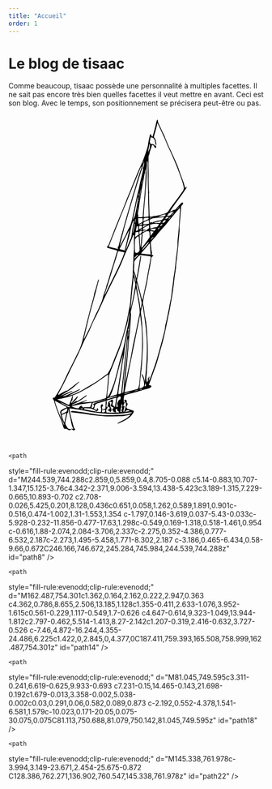 ```yaml
---
title: "Accueil"
order: 1
---
```

# Le blog de tisaac

Comme beaucoup, tisaac possède une personnalité à multiples facettes. 
Il ne sait pas encore très bien quelles facettes il veut mettre en avant.
Ceci est son blog. Avec le temps, son positionnement se précisera peut-être ou pas.

<svg
   version="1.1"
   id="Layer_1"
   x="0px"
   y="0px"
   width="612px"
   height="792px"
   viewBox="0 0 612 792"
   style="enable-background:new 0 0 612 792;"
   xml:space="preserve"
   id="voilier"
   pagecolor="#ffffff"
   bordercolor="#666666"
   borderopacity="1.0">
<g
   id="g254">
	<path
   style="fill:none;"
   d="M277.86,684.738c-0.368,0.174-0.735,0.348-1.104,0.521c-0.97-3.931,0.422-7.654,1.044-11.441   c0.053-0.328,0.569-0.711,0.946-0.834c3.153-1.024,6.298-2.088,9.495-2.959c6.669-1.817,13.391-3.438,20.047-5.3   c6.642-1.856,13.229-3.909,19.84-5.874c4.096-1.219,8.299-2.176,12.228-3.798c1.347-0.556,2.004-2.779,2.976-4.24   c-1.388-0.664-2.747-1.407-4.18-1.95c-0.56-0.213-1.29,0.023-2.356,0.076c0.333-1.092,0.52-1.817,0.773-2.519   c1.16-3.21,2.347-6.41,3.51-9.618c3.367-9.278,6.74-18.555,10.087-27.841c1.871-5.19,3.922-10.329,5.489-15.61   c2.329-7.845,4.222-15.817,6.445-23.694c2.414-8.551,5.238-16.992,7.44-25.595c2.486-9.72,4.569-19.546,6.66-29.36   c2.392-11.221,4.584-22.485,6.899-33.722c0.388-1.883,1.07-3.704,1.43-5.589c1.077-5.651,2.076-11.318,3.082-16.981   c1.479-8.338,3.053-16.661,4.374-25.022c1.31-8.288,2.395-16.61,3.501-24.928c0.572-4.306,0.932-8.64,1.473-12.95   c0.521-4.159,1.135-8.307,1.734-12.457c0.732-5.068,1.556-10.123,2.21-15.201c0.257-1.994,0.035-4.047,0.252-6.049   c0.588-5.439,1.313-10.864,1.943-16.299c0.523-4.51,0.984-9.026,1.478-13.54c0.564-5.165,1.208-10.322,1.681-15.496   c0.425-4.642,0.622-9.304,1.007-13.95c0.206-2.482,0.675-4.941,0.89-7.423c0.489-5.65,1.002-11.301,1.295-16.963   c0.203-3.925-0.167-7.885,0.116-11.801c0.539-7.42,1.449-14.811,2.045-22.227c0.587-7.317,0.891-14.656,1.526-21.968   c0.121-1.392,1.099-2.772,1.895-4.02c0.593-0.926,1.549-1.616,2.313-2.437c1.307-1.401,1.255-3.103-0.021-4.186   c-0.515-0.438-2.539,0.127-3.269,0.85c-3.225,3.193-6.115,6.726-9.349,9.91c-2.708,2.666-4.179,7.189-9.236,6.638   c-0.109-0.012-0.229,0.239-0.372,0.311c-2.561,1.271-5.125,2.533-7.689,3.796c-0.147-0.247-0.297-0.493-0.443-0.739   c0.993-1.624,1.9-3.308,2.994-4.861c4.436-6.295,8.915-12.56,13.405-18.815c4.477-6.236,9.007-12.435,13.474-18.677   c2.744-3.833,5.458-7.689,8.096-11.596c0.942-1.396,1.88-2.934,0.437-5.417c-0.818,1.412-1.472,2.539-2.369,4.084   c-1.555-5.573-2.593-10.138-4.112-14.536c-2.304-6.669-5.02-13.194-7.421-19.831c-2.296-6.344-4.146-12.862-6.677-19.107   c-3.317-8.187-7.101-16.185-10.702-24.256c-2.136-4.787-4.262-9.579-6.482-14.328c-1.036-2.216-2.443-4.262-3.405-6.506   c-3.203-7.469-6.298-14.986-9.391-22.502c-0.691-1.679-1.07-3.492-1.834-5.132c-1.397-3.002-3.039-5.889-4.462-8.879   c-3.3-6.932-6.607-13.863-9.733-20.875c-0.775-1.74-0.861-3.787-1.274-5.692c-0.183-0.839-0.393-1.674-0.589-2.511   c-0.293-0.036-0.585-0.072-0.878-0.108c-0.645,1.453-1.504,2.853-1.893,4.373c-0.932,3.644-1.532,7.372-2.464,11.015   c-1.886,7.376-3.869,14.729-5.897,22.068c-0.366,1.326-1.14,2.54-1.726,3.805c-0.852-1.303-1.709-2.603-2.548-3.915   c-0.088-0.137-0.022-0.367-0.104-0.511c-0.396-0.696-0.818-1.376-1.231-2.062c-0.605,0.639-1.538,1.184-1.757,1.935   c-0.658,2.263-1.031,4.607-1.53,6.917c-0.699,3.242-1.499,6.466-2.097,9.727c-0.869,4.733-1.09,9.649-2.491,14.209   c-2.871,9.35-5.992,18.657-9.654,27.722c-4.752,11.761-10.228,23.227-15.207,34.898c-3.571,8.37-6.842,16.868-10.245,25.31   c-2.522,6.258-5,12.535-7.573,18.772c-1.999,4.844-4.233,9.593-6.153,14.468c-3.528,8.961-6.788,18.028-10.374,26.966   c-3.32,8.279-6.998,16.414-10.375,24.671c-4.047,9.896-7.983,19.839-11.893,29.791c-3.397,8.647-6.617,17.366-10.077,25.988   c-1.112,2.773-1.849,5.802-4.66,7.707c-1.55,1.05-0.953,2.777,1.113,3.471c3.268,1.096,6.564,2.119,9.886,3.037   c2.862,0.792,5.797,1.324,8.662,2.106c1.543,0.421,3.01,1.129,4.452,1.685c-1.66,5.268-3.228,10.071-4.684,14.908   c-1.84,6.115-3.499,12.286-5.4,18.381c-2.139,6.857-4.557,13.628-6.68,20.491c-2.25,7.271-4.241,14.622-6.459,21.902   c-0.772,2.533-2.024,4.919-2.804,7.45c-0.732,2.376-0.963,4.906-1.707,7.278c-2.517,8.027-5.824,15.875-7.572,24.06   c-1.741,8.144-5.932,15.115-8.892,22.65c-2.261,5.76-5.641,11.067-8.237,16.709c-5.077,11.034-9.801,22.232-14.963,33.225   c-3.681,7.84-7.835,15.457-11.792,23.166c-0.222,0.433-0.572,0.8-1.117,1.545c-0.038-0.792-0.13-1.142-0.058-1.453   c1.921-8.167,3.844-16.334,5.803-24.493c0.693-2.884,1.535-5.731,2.214-8.618c1.656-7.05,3.103-14.153,4.917-21.162   c2.605-10.064,5.45-20.067,8.215-30.09c1.209-4.383,2.486-8.746,3.706-13.125c1.076-3.866,2.157-7.733,3.161-11.618   c1.618-6.263,3.167-12.542,4.761-18.811c1.158-4.56,2.341-9.114,3.512-13.671c0.885-3.09,1.707-6.201,2.667-9.269   c3.348-10.691,6.788-21.355,10.097-32.058c1.188-3.84,2.073-7.772,3.15-11.647c1.711-6.151,3.479-12.286,5.18-18.439   c0.13-0.474-0.091-1.046-0.148-1.572c-1.025,0.776-1.575,1.642-1.876,2.586c-1.196,3.75-2.349,7.513-3.456,11.291   c-2.761,9.416-5.47,18.848-8.233,28.263c-1.235,4.204-2.622,8.362-3.809,12.578c-1.565,5.561-3.029,11.15-4.439,16.751   c-0.102,0.41,0.586,1.018,0.907,1.533c-2.479,0.373-2.355,2.576-2.83,4.229c-1.696,5.896-3.192,11.85-4.913,17.738   c-1.018,3.484-2.5,6.838-3.431,10.342c-0.793,2.987-0.857,6.169-1.656,9.154c-3.197,11.942-6.717,23.8-9.81,35.769   c-3.923,15.183-7.551,30.441-11.3,45.668c-2.14,8.69-4.125,17.421-6.454,26.06c-1.434,5.315-3.119,10.598-5.178,15.698   c-2.127,5.266-4.798,10.316-7.312,15.421c-4.729,9.604-9.499,19.187-14.284,28.762c-3.167,6.337-6.486,12.599-9.565,18.977   c-4.102,8.495-7.821,17.181-12.109,25.578c-3.604,7.061-7.746,13.851-11.739,20.708c-1.398,2.404-3.389,4.512-4.484,7.027   c-0.696,1.601-1.251,2.152-2.935,2.123c-0.998-0.018-2.741,0.528-2.853,1.083c-0.204,1.01,0.421,2.285,0.955,3.319   c0.5,0.97,1.631,1.672,1.954,2.664c0.89,2.736,1.381,5.601,2.243,8.348c4.232,13.468,9.593,26.498,15.096,39.489   c2.402,5.672,3.741,11.787,5.795,17.619c0.351,0.995,1.963,2.315,2.846,2.213c2.912-0.337,5.442,0.187,7.633,2.038   c2.898,2.447,5.566,0.485,8.376-0.212c-0.9-0.68-1.881-1.368-2.797-1.289c-3.931,0.336-6.27-1.787-7.987-4.883   c-1.477-2.66-3.635-5.312-3.963-8.145c-0.388-3.348,0.779-6.901,1.43-10.337c0.685-3.616,1.735-7.17,2.284-10.802   c0.369-2.442,0.842-4.569,3.047-6.066c0.43-0.293,0.39-1.495,0.321-2.255c-0.104-1.158-0.426-2.295-0.654-3.441   c0.261-0.06,0.521-0.12,0.78-0.18c0.298,0.588,0.735,1.146,0.873,1.77c1.464,6.624,2.807,13.275,4.329,19.886   c1.829,7.944,2.374,16.251,6.998,23.956c-2.002-0.144-3.476-0.249-4.933-0.353c0,0.35-0.067,0.622,0.01,0.672   c1.855,1.205,3.609,2.761,5.648,3.403c0.914,0.288,2.407-1.257,3.636-1.971c-0.503-0.803-0.983-1.623-1.517-2.406   c-0.63-0.922-1.626-1.723-1.911-2.731c-2.402-8.505-4.778-17.02-6.95-25.585c-1.092-4.31-1.776-8.725-2.58-13.104   c-0.408-2.222-0.673-4.469-1.019-6.815c0.632-0.126,1.063-0.327,1.46-0.273c6.076,0.827,12.157,1.634,18.218,2.558   c3.95,0.603,7.871,1.4,11.809,2.083c0.932,0.16,1.896,0.141,2.825,0.316c6.802,1.281,13.569,2.791,20.406,3.841   c7.419,1.139,14.886,2.044,22.362,2.714c9.314,0.835,18.651,1.592,27.994,1.87c5.958,0.179,11.968-0.328,17.909-0.963   c8.246-0.879,16.444-2.195,24.674-3.233c0.908-0.114,1.89,0.364,2.837,0.569c-5.354,3.242-10.955,4.638-16.702,5.13   c-6.621,0.566-13.313,0.353-19.917,1.034c-8.403,0.866-16.789,0.851-25.192,0.523c-6.516-0.255-13.066-0.383-19.526-1.177   c-8.839-1.086-17.604-2.774-26.408-4.159c-7.437-1.169-14.876-2.321-22.328-3.386c-4.586-0.655-9.188-1.289-13.804-1.578   c-1.156-0.072-2.397,1.22-3.599,1.885c0.959,0.483,1.882,1.281,2.885,1.403c10.418,1.266,20.862,2.321,31.269,3.656   c4.649,0.596,9.201,1.973,13.854,2.503c11.115,1.267,22.256,2.335,33.403,3.292c4.784,0.41,9.611,0.521,14.414,0.455   c10.089-0.139,20.174-0.484,30.262-0.751c0.259-0.007,0.517-0.074,0.773-0.128c5.521-1.145,11.044-2.292,17.188-3.567   c-3.537,3.129-6.336,6.275-9.749,8.467c-5.138,3.3-10.71,5.92-16.086,8.85c-1.974,1.075-3.915,2.21-5.87,3.316   c0.14,0.299,0.281,0.598,0.421,0.897c0.708-0.155,1.438-0.243,2.119-0.475c8.853-2.993,16.896-7.527,24.446-12.97   c4.846-3.491,8.338-8.193,11.441-13.204c1.328-2.145,0.982-3.763-1.356-4.628c-3.963-1.468-8.031-2.676-12.108-3.801   c-3.298-0.91-4.705-4.641-2.613-7.4c2.814-3.715,2.624-5.449-1.014-8.322c1.495-1.972,1.357-3.802-0.608-5.463   C280.781,683.303,279.329,683.519,277.86,684.738z M351.011,731.968c0.007,0.083,0.014,0.165,0.021,0.247   c-13.362,1.052-26.726,2.103-39.922,3.141c1.025,1.072,5.075,2.061,8.058,1.762c6.52-0.651,13.038-1.904,19.551-1.87   c10.281,0.055,19.939-3.525,30.041-4.264c4.703-0.344,9.402-0.755,14.11-1.008c2-0.107,4.029,0.292,6.022,0.147   c5.635-0.408,11.27-0.895,16.884-1.534c1.95-0.222,3.84-0.981,5.756-1.495c-0.05-0.344-0.101-0.686-0.15-1.028   c-0.848-0.041-1.728-0.249-2.537-0.092c-1.626,0.317-3.199,1.15-4.816,1.214c-8.462,0.334-16.908,1.399-25.409,0.35   c-2.555-0.314-5.231-0.003-7.807,0.351c-1.527,0.209-2.932,1.351-4.456,1.538c-1.577,0.194-3.232-0.417-4.852-0.402   c-6.133,0.055-12.266,0.211-18.397,0.358c-0.682,0.018-1.358,0.223-2.038,0.341c-0.009,0.396-0.018,0.792-0.028,1.188   C344.364,731.263,347.688,731.615,351.011,731.968z M244.539,744.288c0.745,1.696,1.627,2.384,3.906,2.319   c3.226-0.092,6.474-0.207,9.66-0.672c2.844-0.415,6.028-0.691,8.302-2.187c2.146-1.409,4.257-1.835,6.532-2.187   c1.632-0.253,3.09-0.457,3.706-2.337c0.143-0.437,0.912-0.785,1.461-0.954c5.774-1.774,11.703-1.53,17.63-1.298   c1.811,0.07,3.632,0.18,5.43,0.033c0.551-0.045,1.038-0.881,1.553-1.354c-0.629-0.312-1.24-0.844-1.891-0.901   c-2.703-0.234-5.42-0.462-8.128-0.436c-3.664,0.037-7.704-0.613-10.893,0.702c-4.432,1.829-9.095,3.052-13.438,5.423   c-4.419,2.413-9.986,2.877-15.125,3.76C250.398,744.688,247.398,744.288,244.539,744.288z M162.487,754.301   c3.021,4.698,24.923,5.092,27.616,0.995c-1.533,0-2.956,0-4.377,0c8.242-1.869,17.025-1.353,24.486-6.225   c-1.311-0.105-2.52,0.207-3.727,0.526c-2.755,0.729-5.472,1.68-8.27,2.142c-4.622,0.763-9.297,1.197-13.944,1.812   c-0.583,0.077-1.14,0.397-1.7,0.626c-1.318,0.539-2.596,1.204-3.952,1.615c-4.53,1.378-8.822-0.342-13.185-1.128   C164.649,754.522,163.849,754.465,162.487,754.301z M341.66,749.186c0.145-0.248,0.29-0.495,0.434-0.743   c-0.684-0.26-1.384-0.774-2.05-0.734c-2.874,0.174-5.735,0.698-8.607,0.753c-11.491,0.221-22.984,0.312-34.476,0.464   c-0.603,0.008-1.204,0.147-1.806,0.226c0.767,0.848,1.546,1.39,2.36,1.45C312.275,751.698,326.995,751.279,341.66,749.186z    M81.045,749.595c0.034,0.547,0.068,1.093,0.102,1.64c10.025,0,20.052,0.096,30.075-0.075c2.203-0.038,4.388-1.027,6.581-1.579   c-0.029-0.291-0.059-0.582-0.089-0.873c-1.679,0-3.358-0.011-5.038,0.002c-7.233,0.05-14.467,0.042-21.698,0.192   C87.664,748.97,84.355,749.354,81.045,749.595z M321.468,755.288c-0.055,0.311-0.107,0.621-0.162,0.932   c1.818,0.327,3.626,0.853,5.458,0.952c11.332,0.611,22.558-0.68,33.764-2.128c0.923-0.119,1.728-1.142,2.587-1.744   c-0.161-0.21-0.322-0.421-0.483-0.631C349.086,756.118,335.24,755.176,321.468,755.288z M145.338,761.978   c-8.436-1.431-16.952,0.293-25.675-0.872C121.667,764.432,141.344,765.127,145.338,761.978z M172.025,764.895   c-2.421-2.491-5.099-0.911-7.565-0.864c-2.695,0.052-5.389,0.472-8.072,0.813c-2.423,0.309-4.832,0.729-7.528,1.145   C152.135,768.771,166.039,767.974,172.025,764.895z M172.286,760.921c3.359,4.196,7.52,2.586,11.22,2.471   c4.104-0.127,8.053-1.442,11.892-2.854c-0.051-0.249-0.101-0.5-0.153-0.75C187.68,760.162,180.118,760.534,172.286,760.921z    M380.749,754.32c-0.207,0.132-0.415,0.262-0.623,0.393c0.903,0.661,1.78,1.85,2.714,1.896c6.782,0.34,13.55-0.002,20.228-1.331   c0.556-0.11,0.974-0.914,1.456-1.396c-0.703-0.192-1.436-0.626-2.099-0.537c-2.671,0.361-5.311,1.198-7.979,1.275   C389.887,754.752,385.315,754.444,380.749,754.32z M291.908,752.158c-8.653,0-17.306,0-25.959,0   c0.713,0.911,1.64,1.694,2.671,1.873C274.214,755.002,290.471,754.119,291.908,752.158z M203.881,754.926   c5.855,3.534,10.385-0.188,15.925-1.154c-1.111-0.497-1.527-0.684-2.582-1.156c2.192-0.254,3.718-0.43,5.683-0.656   c-1.712-1.854-3.154-1.63-4.808-0.941c-2.083,0.868-4.212,1.666-6.386,2.258C209.294,753.933,206.805,754.323,203.881,754.926z    M349.809,769.228c-0.004-0.384-0.008-0.766-0.012-1.148c-7.705,0-15.411,0-23.116,0c-0.363,0.269-0.727,0.536-1.091,0.804   c0.754,0.212,1.494,0.537,2.261,0.618C335.205,770.286,342.525,770.146,349.809,769.228z M241.906,744.035   c-7.893,0.812-15.786,1.624-23.773,2.444C220.733,748.715,237.524,747.423,241.906,744.035z M243.085,761.063   c-7.527,0.312-14.304,0.591-21.083,0.871c0.011,0.242,0.021,0.484,0.03,0.726C226.67,764.347,239.954,763.685,243.085,761.063z    M278.203,761.721c0.015-0.353,0.031-0.706,0.046-1.059c-7.503-0.351-15.005-0.701-22.509-1.051c-0.019,0.41-0.035,0.82-0.054,1.23   C263.162,761.868,270.665,762.234,278.203,761.721z M284.066,761.957c-0.008,0.376-0.017,0.752-0.025,1.128   c6.999,0.458,13.965,0.417,20.812-1.592c-0.011-0.235-0.023-0.47-0.035-0.705C297.901,761.178,290.983,761.566,284.066,761.957z    M361.095,767.456c0.029,0.441,0.058,0.883,0.086,1.324c5.373-0.2,10.823,1.356,16.092-1.324   C371.88,767.456,366.487,767.456,361.095,767.456z M297.098,768.3c3.186,1.967,14.249,0.831,16.351-1.478   C307.712,767.341,302.404,767.82,297.098,768.3z M249.928,772.897c4.172,2.549,16.467,2.889,18.355,1.02   C262.159,773.577,256.043,773.236,249.928,772.897z M242.555,749.374c-5.845,0.441-11.69,0.883-17.719,1.338   C226.702,752.186,240.338,751.563,242.555,749.374z M98.416,759.209c3.072,2.592,12.311,3.243,14.505,1.211   C107.916,760.002,103.166,759.605,98.416,759.209z M326.382,778.829c-0.005,0.313-0.009,0.626-0.012,0.939   c5.683,0.271,11.372,0.047,17.062-0.168c0.002-0.257,0.004-0.515,0.005-0.771C337.752,778.829,332.066,778.829,326.382,778.829z    M250.02,758.283c-0.022-0.303-0.045-0.605-0.068-0.907c-3.678,0-7.355,0-11.034,0c0.003,0.302,0.004,0.604,0.006,0.907   C242.623,758.283,246.322,758.283,250.02,758.283z M275.246,772.946c-0.015,0.366-0.031,0.732-0.047,1.1   c3.846,1.327,7.754,1.405,11.737,0.006C283.039,773.683,279.143,773.314,275.246,772.946z M251.47,751.768   c0.022,0.294,0.044,0.588,0.067,0.882c4.152,0,8.303,0,12.456,0c-0.012-0.294-0.023-0.588-0.035-0.882   C259.796,751.768,255.633,751.768,251.47,751.768z M374.98,754.826c0.031-0.283,0.062-0.563,0.094-0.847   c-3.031-0.273-6.062-0.548-9.095-0.82C368.663,756.502,371.826,755.626,374.98,754.826z M396.324,765.668   c-3.231,0.341-6.463,0.682-9.693,1.021C388.364,768.512,394.553,767.694,396.324,765.668z M278.546,749.513   c-0.021-0.296-0.044-0.591-0.065-0.887c-4.179,0-8.357,0-12.536,0c0.001,0.242,0.002,0.485,0.003,0.729   C270.144,750.086,274.346,749.793,278.546,749.513z M117.943,752.032c2.615-0.185,5.23-0.369,7.846-0.554   C123.22,749.645,119.073,749.92,117.943,752.032z M358.515,767.93c-1.483-2.165-3.16-1.723-4.92-1.378   C354.477,768.572,354.604,768.611,358.515,767.93z"
   id="path2" />
	<path
   style="fill-rule:evenodd;clip-rule:evenodd;"
   d="M217.13,395.592c-1.172,4.556-2.354,9.111-3.513,13.67   c-1.594,6.269-3.143,12.548-4.761,18.811c-1.004,3.885-2.085,7.752-3.161,11.618c-1.22,4.379-2.497,8.742-3.706,13.125   c-2.765,10.022-5.609,20.025-8.215,30.09c-1.814,7.009-3.261,14.112-4.917,21.162c-0.679,2.887-1.521,5.734-2.214,8.618   c-1.958,8.159-3.882,16.326-5.803,24.493c-0.073,0.312,0.02,0.661,0.058,1.453c0.544-0.745,0.895-1.112,1.117-1.545   c3.957-7.709,8.111-15.326,11.792-23.166c5.162-10.992,9.886-22.19,14.963-33.225c2.596-5.642,5.976-10.949,8.237-16.709   c2.96-7.535,7.15-14.507,8.892-22.65c1.748-8.185,5.055-16.032,7.572-24.06c0.743-2.372,0.975-4.902,1.707-7.278   c0.779-2.531,2.031-4.917,2.804-7.45c2.218-7.28,4.21-14.631,6.459-21.902c2.124-6.862,4.542-13.633,6.68-20.491   c1.901-6.096,3.56-12.267,5.4-18.381c1.456-4.837,3.024-9.64,4.684-14.908c-1.442-0.556-2.909-1.264-4.452-1.685   c-2.865-0.783-5.799-1.315-8.662-2.106c-3.322-0.918-6.618-1.941-9.886-3.037c-2.066-0.693-2.663-2.421-1.113-3.471   c2.811-1.905,3.548-4.934,4.66-7.707c3.459-8.623,6.68-17.341,10.077-25.988c3.91-9.952,7.846-19.895,11.893-29.791   c3.378-8.257,7.056-16.392,10.375-24.671c3.585-8.938,6.845-18.005,10.374-26.966c1.92-4.875,4.154-9.624,6.153-14.468   c2.573-6.237,5.051-12.514,7.573-18.772c3.402-8.442,6.674-16.94,10.245-25.31c4.979-11.672,10.455-23.137,15.207-34.898   c3.662-9.064,6.783-18.372,9.654-27.722c1.401-4.56,1.622-9.476,2.491-14.209c0.598-3.261,1.397-6.484,2.097-9.727   c0.499-2.31,0.872-4.654,1.53-6.917c0.219-0.751,1.151-1.296,1.757-1.935c0.413,0.687,0.835,1.367,1.231,2.062   c0.082,0.144,0.017,0.374,0.104,0.511c0.839,1.312,1.696,2.612,2.548,3.915c0.586-1.265,1.359-2.479,1.726-3.805   c2.028-7.339,4.012-14.691,5.897-22.068c0.932-3.644,1.532-7.372,2.464-11.015c0.389-1.52,1.248-2.919,1.893-4.373   c0.293,0.036,0.585,0.072,0.878,0.108c0.196,0.836,0.406,1.671,0.589,2.511c0.413,1.905,0.499,3.952,1.274,5.692   c3.126,7.012,6.434,13.943,9.733,20.875c1.423,2.99,3.064,5.877,4.462,8.879c0.764,1.64,1.143,3.454,1.834,5.132   c3.093,7.517,6.188,15.033,9.391,22.502c0.962,2.244,2.369,4.29,3.405,6.506c2.221,4.749,4.347,9.541,6.482,14.328   c3.602,8.071,7.385,16.069,10.702,24.256c2.53,6.246,4.381,12.763,6.677,19.107c2.401,6.636,5.117,13.162,7.421,19.831   c1.52,4.398,2.558,8.962,4.112,14.536c0.897-1.546,1.551-2.672,2.369-4.084c1.443,2.483,0.506,4.021-0.437,5.417   c-2.638,3.907-5.352,7.762-8.096,11.596c-4.467,6.242-8.997,12.441-13.474,18.677c-4.49,6.255-8.97,12.521-13.405,18.815   c-1.094,1.553-2.001,3.237-2.994,4.861c0.146,0.247,0.296,0.493,0.443,0.739c2.564-1.263,5.129-2.525,7.689-3.796   c0.144-0.071,0.263-0.323,0.372-0.311c5.058,0.551,6.528-3.973,9.236-6.638c3.233-3.184,6.124-6.716,9.349-9.91   c0.729-0.723,2.754-1.288,3.269-0.85c1.275,1.083,1.327,2.784,0.021,4.186c-0.765,0.821-1.721,1.511-2.313,2.437   c-0.796,1.248-1.773,2.628-1.895,4.02c-0.636,7.312-0.939,14.651-1.526,21.968c-0.596,7.416-1.506,14.807-2.045,22.227   c-0.283,3.916,0.087,7.876-0.116,11.801c-0.293,5.662-0.806,11.313-1.295,16.963c-0.215,2.481-0.684,4.941-0.89,7.423   c-0.385,4.646-0.582,9.309-1.007,13.95c-0.473,5.173-1.116,10.331-1.681,15.496c-0.493,4.513-0.954,9.03-1.478,13.54   c-0.63,5.435-1.355,10.859-1.943,16.299c-0.217,2.002,0.005,4.055-0.252,6.049c-0.654,5.078-1.478,10.133-2.21,15.201   c-0.6,4.149-1.214,8.297-1.734,12.457c-0.541,4.31-0.9,8.644-1.473,12.95c-1.106,8.317-2.191,16.64-3.501,24.928   c-1.321,8.361-2.895,16.685-4.374,25.022c-1.006,5.663-2.005,11.33-3.082,16.981c-0.359,1.885-1.042,3.706-1.43,5.589   c-2.315,11.236-4.508,22.501-6.899,33.722c-2.091,9.814-4.174,19.641-6.66,29.36c-2.202,8.603-5.026,17.044-7.44,25.595   c-2.224,7.877-4.116,15.85-6.445,23.694c-1.567,5.281-3.618,10.42-5.489,15.61c-3.347,9.286-6.72,18.562-10.087,27.841   c-1.163,3.208-2.35,6.408-3.51,9.618c-0.254,0.701-0.44,1.427-0.773,2.519c1.066-0.053,1.797-0.289,2.356-0.076   c1.433,0.543,2.792,1.286,4.18,1.95c-0.972,1.461-1.629,3.685-2.976,4.24c-3.929,1.622-8.132,2.579-12.228,3.798   c-6.61,1.965-13.198,4.018-19.84,5.874c-6.656,1.862-13.378,3.482-20.047,5.3c-3.197,0.871-6.341,1.935-9.495,2.959   c-0.377,0.123-0.893,0.506-0.946,0.834c-0.622,3.787-2.014,7.511-1.044,11.441c0.176,1.709-1.817,4.104,2.165,4.751   c-1.06,2.457-2.032,4.628-2.926,6.832c-0.238,0.591-0.31,1.284-0.285,1.924c0.006,0.152,0.706,0.358,1.098,0.395   c0.724,0.065,1.458,0.022,2.187,0.025c-0.31,0.853-0.668,1.689-0.918,2.56c-0.814,2.841-1.685,5.673-2.309,8.557   c-0.155,0.716,0.54,1.615,0.845,2.431c0.287,0.001,0.576,0.001,0.863,0.003c1.203-3.848,2.674-7.637,3.537-11.561   c0.995-4.522,2.013-9.203-2.195-13.033c-0.74-0.673-0.66-2.246-0.958-3.403c1.469-1.22,2.921-1.436,4.492-0.106   c1.965,1.661,2.103,3.491,0.608,5.463c3.638,2.873,3.828,4.607,1.014,8.322c-2.091,2.76-0.685,6.49,2.613,7.4   c4.077,1.125,8.145,2.333,12.108,3.801c2.338,0.865,2.684,2.483,1.356,4.628c-3.104,5.011-6.596,9.713-11.441,13.204   c-7.55,5.442-15.594,9.977-24.446,12.97c-0.681,0.231-1.411,0.319-2.119,0.475c-0.14-0.3-0.281-0.599-0.421-0.897   c1.955-1.106,3.896-2.241,5.87-3.316c5.376-2.93,10.949-5.55,16.086-8.85c3.413-2.191,6.212-5.338,9.749-8.467   c-6.144,1.275-11.666,2.423-17.188,3.567c-0.256,0.054-0.515,0.121-0.773,0.128c-10.087,0.267-20.173,0.612-30.262,0.751   c-4.803,0.066-9.63-0.045-14.414-0.455c-11.147-0.957-22.288-2.025-33.403-3.292c-4.652-0.53-9.205-1.907-13.854-2.503   c-10.407-1.335-20.851-2.391-31.269-3.656c-1.003-0.122-1.926-0.92-2.885-1.403c1.202-0.665,2.443-1.957,3.599-1.885   c4.616,0.289,9.218,0.923,13.804,1.578c7.452,1.064,14.891,2.217,22.328,3.386c8.804,1.385,17.568,3.073,26.408,4.159   c6.46,0.794,13.01,0.922,19.526,1.177c8.403,0.327,16.789,0.343,25.192-0.523c6.603-0.682,13.295-0.468,19.917-1.034   c5.748-0.492,11.348-1.888,16.702-5.13c-0.947-0.205-1.93-0.684-2.837-0.569c-8.23,1.038-16.428,2.354-24.674,3.233   c-5.941,0.635-11.951,1.142-17.909,0.963c-9.343-0.278-18.68-1.035-27.994-1.87c-7.476-0.67-14.943-1.575-22.362-2.714   c-6.837-1.05-13.604-2.56-20.406-3.841c-0.929-0.176-1.893-0.156-2.825-0.316c-3.938-0.683-7.859-1.48-11.809-2.083   c-6.062-0.924-12.142-1.73-18.218-2.558c-0.396-0.054-0.828,0.147-1.46,0.273c0.346,2.347,0.611,4.594,1.019,6.815   c0.804,4.38,1.488,8.795,2.58,13.104c2.171,8.565,4.548,17.08,6.95,25.585c0.285,1.009,1.281,1.81,1.911,2.731   c0.533,0.783,1.013,1.604,1.517,2.406c-1.229,0.714-2.722,2.259-3.636,1.971c-2.039-0.643-3.793-2.198-5.648-3.403   c-0.077-0.05-0.01-0.322-0.01-0.672c1.457,0.104,2.931,0.209,4.933,0.353c-4.624-7.705-5.168-16.012-6.998-23.956   c-1.521-6.61-2.864-13.262-4.329-19.886c-0.138-0.623-0.575-1.182-0.873-1.77c-0.26,0.06-0.52,0.12-0.78,0.18   c0.229,1.146,0.55,2.283,0.654,3.441c0.069,0.76,0.109,1.962-0.321,2.255c-2.205,1.497-2.678,3.624-3.047,6.066   c-0.549,3.632-1.6,7.186-2.284,10.802c-0.65,3.436-1.817,6.989-1.43,10.337c0.328,2.833,2.486,5.484,3.963,8.145   c1.717,3.096,4.056,5.219,7.987,4.883c0.916-0.079,1.896,0.609,2.797,1.289c-2.81,0.697-5.479,2.659-8.376,0.212   c-2.191-1.852-4.721-2.375-7.633-2.038c-0.883,0.103-2.495-1.218-2.846-2.213c-2.054-5.832-3.393-11.947-5.795-17.619   c-5.503-12.991-10.864-26.021-15.096-39.489c-0.862-2.747-1.354-5.611-2.243-8.348c-0.323-0.992-1.454-1.694-1.954-2.664   c-0.533-1.034-1.159-2.31-0.955-3.319c0.112-0.555,1.855-1.101,2.853-1.083c1.684,0.029,2.239-0.522,2.935-2.123   c1.095-2.516,3.086-4.623,4.484-7.027c3.993-6.857,8.134-13.647,11.739-20.708c4.288-8.397,8.007-17.083,12.109-25.578   c3.079-6.378,6.398-12.64,9.565-18.977c4.785-9.575,9.556-19.158,14.284-28.762c2.515-5.104,5.186-10.155,7.312-15.421   c2.059-5.101,3.744-10.383,5.178-15.698c2.329-8.639,4.314-17.369,6.454-26.06c3.749-15.227,7.376-30.485,11.3-45.668   c3.093-11.969,6.613-23.826,9.81-35.769c0.799-2.985,0.863-6.167,1.656-9.154c0.93-3.504,2.413-6.857,3.431-10.342   c1.72-5.889,3.216-11.842,4.913-17.738c0.475-1.653,0.35-3.856,2.83-4.229L217.13,395.592z M389.619,246.258   c2.359-3.049,4.719-6.1,7.079-9.149c-0.325-0.22-0.649-0.439-0.974-0.659c-2.047,3.253-4.094,6.506-6.141,9.76   c-2.666,0.812-4.406,2.544-5.357,5.061c0.178,0.167,0.355,0.334,0.533,0.501C386.379,249.934,387.999,248.096,389.619,246.258z    M313.688,201.955c0.217-0.476,0.546-0.931,0.637-1.429c0.999-5.502,2.002-11.004,2.909-16.521c0.32-1.946,0.384-3.933,0.563-5.902   c-1.214,4.585-2.048,9.181-2.771,13.796c-0.522,3.341-0.896,6.705-1.336,10.059c-0.54,1.934-1.079,3.868-1.619,5.802   c0.347,0.067,0.694,0.133,1.041,0.201C313.305,205.958,313.497,203.957,313.688,201.955z M271.875,701.419   c2.002-1.562,2.078-5.418,0.215-7.471c-0.472,1.384-1.102,2.781-1.394,4.246c-0.182,0.911,0.146,1.925,0.246,2.893   c-0.521,1.674-1.207,3.317-1.524,5.028c-0.442,2.395-0.609,4.84-0.938,7.637c1.54-0.354,2.526-0.583,3.97-0.916   c-0.685-1.693-1.271-3.146-1.66-4.104c0.707-1.241,1.674-2.243,1.799-3.34C272.735,704.111,272.145,702.747,271.875,701.419z    M226.094,685.751c2.151-0.652,4.302-1.304,6.453-1.956c-0.12-0.372-0.238-0.743-0.357-1.116c-2.03,0.851-4.061,1.701-6.092,2.552   c-1.194,0.184-2.397,0.317-3.58,0.559c-6.456,1.32-12.22,5.343-19.147,4.917c-0.438-0.027-1.203,0.735-1.353,1.263   c-0.836,2.935-1.483,5.923-2.293,8.866c-0.386,1.402-0.258,2.68,1.273,2.847c0.83,0.092,2.145-0.642,2.602-1.392   c2.31-3.789,2.144-4.934-0.742-8.131c1.765-0.918,3.414-2.057,5.239-2.673C214.06,689.472,220.089,687.648,226.094,685.751z    M311.09,196.66c2.056-2.843,1.593-6.091,1.71-9.242c-0.568,1.729-1.056,3.464-1.378,5.23c-0.241,1.328-0.269,2.695-0.392,4.045   c-1.146,4.107-2.495,8.17-3.393,12.331c-1.932,8.962-3.563,17.987-5.449,26.958c-1.182,5.617-2.601,11.185-3.914,16.773   c1.922-3.126,4.132-6.246,5.026-9.706c1.856-7.179,3.075-14.526,4.44-21.826c1.222-6.533,2.347-13.086,3.385-19.652   C311.378,199.976,311.117,198.3,311.09,196.66z M281.503,324.89c-1.6,0.851-2.446,0.434-2.03-1.414   c1.263-5.611,2.654-11.193,3.929-16.802c2.149-9.454,4.241-18.92,6.383-28.376c0.151-0.67,0.576-1.276,0.761-1.942   c0.161-0.576,0.161-1.197,0.156-1.152c-7.88,15.394-15.978,31.21-24.094,47.065c0.557,0.406,0.871,0.796,1.26,0.895   c4.209,1.066,8.425,2.109,12.663,3.052c0.216,0.048,0.646-0.86,0.978-1.322c0.339-0.501,0.776-0.961,1.005-1.509   c2.805-6.708,5.575-13.432,8.363-20.148c1.308-3.149,3.118-6.183,3.835-9.459c1.128-5.15,1.405-10.48,2.262-15.699   c1.161-7.073,2.543-14.11,3.782-21.171c0.098-0.554-0.191-1.175-0.42-2.415c-0.537,0.8-0.697,1.001-0.818,1.224   c-3.787,6.945-5.002,14.679-6.771,22.235c-1.274,5.442-2.286,10.947-3.597,16.379c-0.697,2.887-1.964,5.638-2.657,8.525   C284.733,310.179,283.154,317.543,281.503,324.89z M329.032,139.629c0.262-2.972,0.522-5.944,0.783-8.916   c-1.191,2.231-1.859,4.469-2.252,6.754c-0.176,1.03,0.196,2.155,0.319,3.237c-0.505,0.88-1.279,1.707-1.469,2.65   c-0.727,3.64-1.209,7.328-1.889,10.978c-1.422,7.649-3.018,15.268-4.346,22.933c-1.506,8.701-2.794,17.438-4.184,26.159   c-1.236,7.765-2.768,15.499-3.621,23.306c-0.562,5.129-3.369,10.204-0.868,15.543c0.212,0.452-0.024,1.24-0.279,1.761   c-0.97,1.989,0.003,2.628,1.782,2.576c2.361-0.07,4.716-0.349,7.078-0.408c1.816-0.045,2.455-0.87,2.409-2.632   c-0.056-2.192-0.033-4.399,0.16-6.582c1.346-15.136,2.884-30.255,4.081-45.402c0.911-11.532,1.498-23.092,2.058-34.648   C329.073,151.179,328.966,145.4,329.032,139.629z M153.793,673.646c0.349,0.775,1.04,1.58,0.974,2.318   c-0.122,1.368-0.828,2.679-1.021,4.05c-0.189,1.34-0.041,2.728-0.041,4.276c-1.576,0.633-2.934,3.419-3.427,8.086   c5.219-5.835,10.156-11.355,15.093-16.876c0.323,0.288,0.646,0.576,0.97,0.863c-2.743,7.061-8.954,11.359-14.052,16.559   c3.1-1.746,6.04-3.642,9.001-5.504c1.24-0.779,2.556-1.646,3.193,0.547c2.083-1.299,4.208-2.516,6.22-3.9   c4.842-3.332,9.617-6.765,14.458-10.099c0.688-0.475,1.595-0.633,2.4-0.937c0.103,0.279,0.206,0.559,0.309,0.838   c-10.786,8.641-21.906,16.754-35.343,21.223c0.214,0.443,0.428,0.889,0.643,1.333c11.533-3.96,23.066-7.92,34.599-11.879   c0.123,0.274,0.246,0.55,0.369,0.825c-4.013,1.836-8.026,3.671-11.713,5.356c6.536-0.477,13.402-0.965,20.265-1.487   c2.604-0.197,5.304-0.106,7.785-0.784c9.433-2.575,18.808-5.369,28.161-8.225c0.79-0.241,1.682-1.48,1.806-2.358   c0.976-6.916,1.955-13.839,2.588-20.792c0.998-10.952,1.726-21.929,2.619-33.545c-1.323,0.584-2.44,0.88-3.332,1.502   c-8.679,6.052-17.229,12.291-26.003,18.199c-6.029,4.06-12.344,7.694-18.549,11.49c-1.791,1.096-3.622,2.131-5.471,3.125   c-6.005,3.227-11.95,6.583-18.07,9.579c-4.702,2.302-9.633,4.136-14.461,6.179c-11.879,4.369-24.133,7.222-36.816,9.11   c8.782,4.73,17.62,9.023,26.532,13.153c0.602,0.278,2.335-0.457,2.597-1.104c1.834-4.522,3.423-9.145,5.082-13.738   C152.043,678.572,152.914,676.107,153.793,673.646z M126.549,668.21c3.816-1.916,7.603-3.894,11.465-5.713   c1.185-0.558,2.854-0.313,3.829-1.056c8.689-6.614,17.269-13.375,25.898-20.066c0.462-0.357,1.097-0.492,1.651-0.729   c0.133,0.214,0.266,0.429,0.399,0.644c-6.908,6.401-13.561,13.111-21.521,18.291c-7.996,5.204-16.078,10.273-24.122,15.402   c9.567-4.093,18.606-9.495,28.664-12.437c0.17,0.356,0.342,0.713,0.512,1.069c-7.992,3.965-15.984,7.929-23.976,11.894   c3.281-0.468,6.671-0.98,9.69-2.326c9.963-4.441,19.79-9.188,29.674-13.804c0.858-0.401,1.763-0.699,2.646-1.045   c0.144,0.313,0.288,0.626,0.43,0.939c-9.02,5.228-18.062,10.412-27.659,14.71c4.615-1.048,9.167-2.249,13.46-4.065   c8.153-3.449,16.18-7.148,23.752-11.854c9.741-6.053,19.954-11.354,29.63-17.502c7.437-4.725,14.37-10.242,21.503-15.439   c2.103-1.532,4.74-2.779,6.061-4.842c3.032-4.735,5.7-9.763,7.969-14.912c2.748-6.236,4.853-12.754,7.378-19.092   c4.274-10.729,8.878-21.333,12.929-32.145c3.065-8.183,5.561-16.582,8.16-24.932c1.43-4.597,2.589-9.279,3.8-13.941   c1.758-6.771,3.608-13.523,5.127-20.349c1.446-6.496,2.513-13.075,3.75-19.617c1.457-7.701,3.258-15.358,4.281-23.117   c1.031-7.824,1.188-15.761,1.914-23.63c0.899-9.759,1.992-19.499,2.994-29.25c0.465-4.53,1.025-9.057,1.331-13.599   c0.228-3.392,0.109-6.807,0.165-10.211c0.018-1.052,0.104-2.102,0.157-3.153c0.385-7.586,0.784-15.171,1.148-22.757   c0.298-6.167-0.017-12.431,0.974-18.481c1.2-7.326,0.695-14.559,0.553-21.848c-0.071-3.635,0.062-7.274,0.106-10.912   c0.032-2.635,0.133-5.272,0.062-7.904c-0.016-0.6-0.611-1.185-1.158-2.17c-0.56,1.074-0.875,1.584-1.103,2.13   c-3.428,8.221-6.742,16.491-10.294,24.659c-3.491,8.027-7.357,15.892-10.804,23.937c-2.888,6.74-5.207,13.725-8.148,20.439   c-3.087,7.046-6.553,13.928-9.961,20.829c-5.118,10.361-10.365,20.658-15.486,31.016c-4.804,9.718-9.559,19.459-14.247,29.231   c-2.306,4.806-4.412,9.707-6.613,14.563c-2.06,4.541-4.05,9.115-6.206,13.61c-2.986,6.229-6.083,12.402-9.16,18.586   c-2.143,4.306-4.505,8.511-6.462,12.898c-2.853,6.391-5.191,13.019-8.185,19.339c-4.012,8.468-8.628,16.65-12.641,25.117   c-4.721,9.96-8.892,20.182-13.639,30.127c-4.938,10.346-10.366,20.457-15.424,30.747c-6.219,12.649-12.211,25.412-18.435,38.059   c-2.926,5.947-6.156,11.744-9.268,17.601c-1.561,2.937-3.218,5.824-4.695,8.802c-0.241,0.487,0.051,1.478,0.443,1.947   c0.225,0.27,1.209,0.101,1.733-0.136c0.424-0.191,0.67-0.778,0.995-1.189C123.9,669.786,125.225,668.999,126.549,668.21z    M411.354,225.183c-0.238-0.104-0.478-0.208-0.717-0.312c-2.222,2.5-4.5,4.955-6.655,7.512c-4.061,4.819-8.052,9.697-12.07,14.55   c-2.727,3.292-5.463,6.576-8.173,9.88c-3.089,3.766-6.056,7.637-9.258,11.304c-3.792,4.343-7.862,8.442-11.655,12.784   c-2.979,3.409-5.641,7.095-8.587,10.534c-3.634,4.243-7.538,8.261-11.062,12.589c-1.073,1.316-1.806,3.352-1.77,5.038   c0.083,3.826,0.734,7.641,1.167,11.459c0.234,2.078,0.224,4.232,0.807,6.209c0.983,3.326,1.314,6.556,0.066,9.978   c0.549,0.04,1.133-0.068,1.558,0.143c1.063,0.529,2.057,1.204,3.077,1.82c-0.881,0.697-1.758,1.401-2.647,2.087   c-0.633,0.489-1.605,0.821-1.865,1.455c-0.589,1.436-0.949,2.997-1.195,4.539c-0.892,5.616-1.57,11.271-2.577,16.866   c-0.9,5-2.277,9.914-3.177,14.913c-1.674,9.299-3.022,18.658-4.763,27.944c-1,5.335-2.593,10.555-3.754,15.862   c-1.621,7.407-3.232,14.822-4.564,22.285c-0.772,4.321-1.762,8.541,0.019,13.156c1.573,4.08,1.714,8.732,2.344,13.153   c0.433,3.026,0.423,6.121,0.954,9.124c1.001,5.667,2.539,11.25,3.322,16.94c0.991,7.186,1.611,14.435,2.101,21.676   c0.692,10.226,1.162,20.468,1.642,30.707c0.217,4.613,0.317,9.236,0.31,13.855c-0.012,8.427,0.048,16.861-0.291,25.278   c-0.257,6.381-1.164,12.733-1.63,19.111c-0.268,3.672-0.282,7.366-0.321,11.052c-0.076,7.072-2.914,14.12-0.147,21.233   c0.387,0.992,0.265,2.181,0.377,3.277c0.796-3.046,3.851-5.59,1.991-9.256c-0.202-0.396,0.545-1.752,0.614-1.734   c1.462,0.375,1.06-0.851,1.334-1.468c0.36-0.806,0.723-1.611,1.084-2.417c0.34,0.094,0.68,0.187,1.02,0.279   c-0.572,3.158-1.146,6.317-1.719,9.476c0.215,0.064,0.431,0.13,0.646,0.193c0.878-1.823,1.896-3.594,2.606-5.479   c2.499-6.619,4.974-13.25,7.307-19.929c3.106-8.892,6.301-17.762,9.041-26.768c3.441-11.308,6.548-22.72,9.638-34.13   c3.12-11.525,6.201-23.066,8.974-34.678c1.083-4.537,0.818-9.307,2.118-13.911c1.78-6.312,2.964-12.792,4.33-19.216   c1.472-6.914,2.896-13.839,4.265-20.774c0.659-3.344,1.072-6.735,1.73-10.08c0.858-4.364,2.033-8.673,2.735-13.06   c0.859-5.348,1.337-10.755,2.038-16.129c0.949-7.295,1.988-14.579,2.923-21.877c0.507-3.968,0.761-7.97,1.337-11.926   c0.805-5.525,1.959-11.001,2.684-16.536c0.909-6.945,1.525-13.928,2.287-20.892c0.6-5.484,1.106-10.982,1.868-16.444   c1.381-9.901,2.949-19.77,2.753-29.822c-0.062-3.132,0.156-6.283,0.447-9.406c0.677-7.234,1.566-14.449,2.197-21.686   c0.622-7.141,1.056-14.298,1.527-21.451c0.572-8.721,1.11-17.445,1.623-26.17C411.668,227,411.447,226.088,411.354,225.183z    M357.978,21.915c-0.327,0.061-0.653,0.123-0.979,0.185c-0.539,2.631-0.957,5.295-1.644,7.888   c-1.881,7.103-3.809,14.195-5.865,21.249c-0.58,1.99-0.811,3.539,0.796,5.27c2.075,2.236,2.97,5.065,3.129,8.191   c0.087,1.681,0.776,3.341,1.27,4.988c0.43,1.44,0.864,2.818-1.429,3.862c-0.78-3.89-1.3-7.583-2.318-11.133   c-0.568-1.982-1.557-4.265-3.097-5.436c-1.752-1.329-4.332-1.568-6.75-2.346c-0.151,1.008-0.323,2.367-0.564,3.713   c-0.431,2.398-1.055,4.773-1.317,7.188c-0.325,2.969,2.145,5.988,5.02,5.873c3.357-0.134,5.898,0.621,6.901,4.357   c0.767-0.677,1.303-1.149,1.853-1.633c2.325,3.232,1.988,5.504-1.026,6.781c-1.316-2.152-2.606-4.351-3.989-6.489   c-1.045-1.618-3.166-1.473-3.897,0.481c-1.605,4.295-2.765,8.759-4.385,13.048c-1.405,3.721-0.695,8.034-3.317,11.396   c-0.28,0.358-0.25,1.008-0.254,1.523c-0.038,4.002-0.016,8.004-0.079,12.005c-0.04,2.444-0.335,4.889-0.281,7.328   c0.162,7.274,0.525,14.545,0.646,21.819c0.085,5.142-0.223,10.29-0.128,15.432c0.164,8.842,0.487,17.682,0.795,26.521   c0.037,1.027,0.404,2.043,0.63,3.129c-0.177,0.863-0.582,1.895-0.569,2.921c0.073,5.873,0.233,11.746,0.383,17.617   c0.192,7.447,0.405,14.895,0.603,22.342c0.106,4.005,0.143,8.014,0.337,12.014c0.055,1.127,0.361,3.063,0.896,3.191   c1.54,0.367,3.287,0.173,4.892-0.126c1.535-0.287,2.958-1.183,4.493-1.446c1.89-0.325,3.912,0.006,5.761-0.434   c6.47-1.54,12.926-3.162,19.314-5.004c4.09-1.18,7.824-2.77,10.311-6.882c3.426-5.664,7.529-10.925,11.432-16.294   c2.673-3.677,5.506-7.237,8.247-10.864c1.529-2.023,3.047-4.056,4.518-6.122c2.729-3.835,5.339-7.758,8.15-11.532   c2.789-3.743,5.225-7.566,4.031-12.509c-1.205-5-2.271-10.065-3.951-14.911c-3.76-10.841-7.631-21.655-11.886-32.309   c-4.771-11.939-9.939-23.721-15.087-35.505c-2.17-4.965-4.902-9.686-7.068-14.653c-3.077-7.055-5.702-14.308-8.821-21.342   c-4.218-9.515-8.712-18.907-13.115-28.339C359.769,25.218,358.842,23.58,357.978,21.915z M315.936,480.638   c-12.582,62.088-25.029,123.514-37.589,185.498c2.424-0.647,4.244-1.148,6.071-1.619c8.301-2.136,16.614-4.224,24.889-6.456   c0.85-0.229,1.879-1.178,2.128-2.003c1.001-3.324,2.066-6.689,2.483-10.116c0.77-6.327,1.09-12.709,1.616-19.067   c0.37-4.447,0.745-8.896,1.166-13.338c0.605-6.361,1.386-12.709,1.854-19.081c0.611-8.339,1.053-16.692,1.454-25.047   c0.378-7.874,0.89-15.757,0.833-23.633c-0.072-10.161-0.589-20.324-1.043-30.48c-0.188-4.202-0.613-8.4-1.096-12.582   C317.88,495.589,316.925,488.479,315.936,480.638z M306.119,417.329c-0.22,0.008-0.439,0.015-0.659,0.022   c-0.91,4.613-1.803,9.23-2.736,13.84c-1.01,5.002-2.015,10.005-3.101,14.99c-0.761,3.493-1.681,6.95-2.479,10.437   c-0.742,3.24-1.431,6.494-2.12,9.747c-0.803,3.783-2.76,7.462-1.014,11.49c0.188,0.433,0.011,1.03-0.018,1.55   c-0.406,7.605-0.73,15.217-1.247,22.815c-0.493,7.242-1.118,14.477-1.812,21.702c-0.75,7.828-1.716,15.637-2.459,23.467   c-0.513,5.409-0.742,10.847-1.206,16.263c-0.961,11.199-1.947,22.396-3.011,33.586c-0.821,8.628-1.825,17.238-2.658,25.864   c-0.702,7.277-1.282,14.564-1.888,21.851c-0.033,0.388,0.207,0.799,0.434,1.6c0.36-2.253,0.574-4.081,0.953-5.874   c2.147-10.169,4.333-20.329,6.509-30.493c1.744-8.143,3.642-16.256,5.205-24.435c2.151-11.257,3.891-22.594,6.105-33.839   c1.789-9.084,4.102-18.063,6.025-27.122c1.671-7.875,3.072-15.808,4.683-23.696c1.501-7.354,3.157-14.678,4.662-22.031   c0.401-1.964,0.806-4.011,0.676-5.984c-0.328-4.978-0.822-9.954-1.506-14.896c-0.729-5.269-1.723-10.501-2.653-15.741   c-0.838-4.721-1.744-9.43-2.625-14.143C307.497,424.642,306.807,420.986,306.119,417.329z M319.196,125.561   c-0.363-0.098-0.727-0.197-1.09-0.295c-26.283,63.648-52.518,127.317-77.663,191.98c7.673,1.837,14.911,3.569,22.551,5.398   c-1.168-3.869-1.136-3.847,0.821-6.574c0.436-0.608,0.635-1.42,0.824-2.168c1.31-5.161,2.494-10.355,3.896-15.489   c1.888-6.913,3.994-13.766,5.904-20.673c2.796-10.116,5.409-20.284,8.27-30.382c2.763-9.747,5.759-19.427,8.618-29.148   c2.353-8.004,4.631-16.03,6.99-24.033c1.016-3.444,2.201-6.839,3.22-10.283c2.856-9.641,5.556-19.329,8.527-28.934   c2.664-8.613,5.627-17.133,8.409-25.711C318.857,128.065,318.963,126.792,319.196,125.561z M316.829,339.064   c0.35,0.013,0.699,0.027,1.05,0.041c0.059,1.302,0.339,2.64,0.141,3.902c-1.542,9.844-3.09,19.69-4.812,29.504   c-1.385,7.897-3.051,15.746-4.504,23.632c-0.217,1.173-0.169,2.49,0.13,3.645c1.771,6.849,3.694,13.658,5.481,20.503   c1.85,7.084,3.566,14.204,5.437,21.284c0.277,1.052,1.071,1.968,1.757,3.178c2.682-12.565,5.256-24.641,7.842-36.715   c0.312-1.453,0.772-2.877,1.026-4.338c1.361-7.829,2.643-15.671,4.027-23.495c0.67-3.788,1.561-7.536,2.253-11.319   c1.531-8.35,2.937-16.723,4.531-25.061c0.516-2.69,0.172-3.486-2.608-3.879c-6.146-0.868-12.278-1.872-18.449-2.491   c-2.047-0.205-4.524,0.056-6.212,1.082c-2.144,1.303-3.767,3.527-5.466,5.484c-3.421,3.94-7.409,7.604-6.745,13.629   c0.208,1.883,0.119,3.823-0.046,5.719c-0.425,4.865-1.553,9.634,0.582,14.522c1.771,4.056,2.75,8.457,4.12,12.692   c0.185,0.572,0.61,1.066,1.181,2.029C310.705,374.383,313.768,356.724,316.829,339.064z M321.778,457.724   c-0.228-0.017-0.454-0.034-0.68-0.05c-0.275,0.621-0.685,1.218-0.804,1.867c-0.784,4.297-1.508,8.604-2.245,12.908   c-0.118,0.688-0.358,1.397-0.288,2.07c0.974,9.316,2.321,18.605,2.925,27.944c0.96,14.826,1.68,29.679,2.012,44.531   c0.188,8.384-0.531,16.793-0.965,25.186c-0.509,9.87-1.14,19.734-1.745,29.601c-0.139,2.269-0.336,4.539-0.602,6.797   c-0.932,7.887-1.977,15.761-2.835,23.654c-0.53,4.868-0.745,9.771-1.207,14.646c-0.3,3.164-0.792,6.311-1.228,9.693   c1.175-0.206,2.203-0.317,3.196-0.571c5.293-1.352,8.27-3.912,8.152-8.128c-0.191-6.88-0.813-13.75-4.268-20.025   c-0.899-1.631-1.047-3.675-1.54-5.528c0.314-0.083,0.629-0.166,0.943-0.249c3.397,6.494,6.799,12.988,6.185,20.82   c3.306-30.885,6.051-61.748,5.268-92.864C331.271,518.931,326.973,488.287,321.778,457.724z M290.425,476.103   c-0.202-0.029-0.403-0.059-0.605-0.087c-0.663,2.949-1.446,5.878-1.957,8.854c-0.678,3.952-0.804,8.027-1.772,11.897   c-1.886,7.529-4.154,14.967-6.334,22.421c-3.066,10.484-6.04,21.001-9.359,31.405c-2.091,6.557-4.669,12.962-7.16,19.385   c-3.003,7.741-6.136,15.434-9.227,23.141c-3.065,7.643-6.225,15.248-9.186,22.93c-1.432,3.715-3.076,7.488-3.613,11.375   c-0.86,6.229-0.705,12.593-1.302,18.869c-0.688,7.222-1.783,14.403-2.59,21.615c-0.322,2.872-0.349,5.778-0.51,8.668   c0.231,0.094,0.464,0.188,0.696,0.28c1.594-1.941,3.697-3.654,4.69-5.865c3.542-7.888,7.024-15.832,9.917-23.973   c2.455-6.911,4.078-14.118,6.042-21.202c1.216-4.382,2.458-8.758,3.55-13.172c1.298-5.25,2.297-10.578,3.693-15.802   c2.75-10.295,5.745-20.525,8.52-30.814c1.685-6.247,3.387-12.507,4.648-18.847c1.62-8.139,2.678-16.39,4.22-24.546   c1.119-5.92,2.876-11.724,3.905-17.654c1.251-7.211,2.056-14.5,3.011-21.761C290.012,480.856,290.188,478.476,290.425,476.103z    M267.102,315.959c1.851-3.447,3.708-6.891,5.553-10.341c2.729-5.102,5.588-10.139,8.132-15.332   c2.659-5.426,4.485-11.326,7.623-16.436c4.271-6.952,6.401-14.501,8.146-22.26c1.86-8.271,3.552-16.581,5.301-24.877   c2.217-10.531,4.312-21.088,6.657-31.59c1.789-8.016,4.362-15.885,5.71-23.966c1.461-8.747,4.207-17.147,5.909-25.79   c1.055-5.357,3.657-10.623,2.081-16.365c-0.094-0.343,0.526-0.85,0.74-1.314c1.742-3.798,3.077-7.678,2.57-12.605   C320.624,126.132,272.584,285.309,267.102,315.959z M230.552,431.732c0.277,0.145,0.554,0.288,0.832,0.433   c8.115-16.577,16.091-33.225,24.385-49.711c8.368-16.636,16.408-33.399,22.598-51.44c-0.943-0.368-1.992-0.949-3.114-1.181   c-3.089-0.637-6.262-0.929-9.3-1.739c-2.36-0.63-3.2,0.344-3.742,2.322c-1.296,4.729-2.55,9.471-3.994,14.155   c-1.367,4.437-3.048,8.776-4.421,13.211c-2.275,7.352-4.373,14.758-6.622,22.119c-2.425,7.938-4.929,15.852-7.415,23.771   c-1.541,4.912-3.073,9.826-4.677,14.718C233.619,422.853,232.065,427.286,230.552,431.732z M333.448,112.686   c-0.419,0.061-0.837,0.122-1.256,0.184c0,1.684,0.003,3.368-0.001,5.052c-0.003,1.664,0.08,3.335-0.035,4.992   c-0.235,3.368-0.76,6.724-0.84,10.094c-0.166,6.848,0.124,13.712-0.212,20.549c-0.493,10.042-1.381,20.063-2.075,30.096   c-0.205,2.976-0.237,5.965-0.498,8.935c-0.661,7.555-1.422,15.102-2.11,22.654c-0.311,3.404-0.56,6.814-0.806,10.224   c-0.44,6.113-0.847,12.228-1.292,18.34c-0.118,1.637,0.457,2.542,2.221,2.394c2.787-0.236,5.587-0.383,8.353-0.779   c0.539-0.078,1.326-1.115,1.339-1.724c0.073-3.583-0.007-7.171-0.111-10.755c-0.271-9.28-0.662-18.558-0.852-27.84   c-0.29-14.183-0.444-28.369-0.669-42.553c-0.131-8.227-0.336-16.453-0.419-24.681c-0.075-7.469-0.008-14.939-0.071-22.409   C334.104,114.532,333.68,113.609,333.448,112.686z M274.684,577.488c-0.17-0.031-0.34-0.062-0.51-0.095   c-1.441,4.552-2.875,9.108-4.327,13.656c-0.959,3.005-2.09,5.962-2.888,9.007c-3.478,13.269-6.759,26.588-10.327,39.831   c-1.543,5.725-3.659,11.293-5.423,16.961c-2.069,6.648-4.336,13.2-8.222,19.062c-0.058,0.086,0.08,0.303,0.207,0.729   c5.332-1.642,10.677-3.222,15.959-4.987c0.697-0.233,1.407-1.35,1.552-2.158c0.835-4.64,1.508-9.309,2.225-13.971   c1.223-7.952,2.455-15.903,3.652-23.86c1.418-9.431,2.808-18.866,4.199-28.301c0.676-4.587,1.303-9.183,1.993-13.768   C273.381,585.555,274.045,581.523,274.684,577.488z M285.862,522.46c-0.156-0.017-0.312-0.034-0.468-0.051   c-0.876,4.64-1.794,9.272-2.616,13.923c-0.897,5.073-1.8,10.15-2.529,15.25c-0.69,4.842-1.179,9.711-1.715,14.573   c-0.382,3.456-0.484,6.957-1.087,10.372c-1.062,6.019-2.655,11.95-3.582,17.988c-1.327,8.65-2.127,17.38-3.383,26.042   c-2.072,14.288-4.375,28.543-6.462,42.83c-0.331,2.264-0.046,4.618-0.046,7.194c1.591-0.505,2.872-1.02,4.201-1.305   c1.718-0.369,2.553-1.275,2.639-3.063c0.124-2.537,0.332-5.076,0.621-7.601c1.25-10.945,2.599-21.882,3.808-32.832   c1.4-12.697,2.696-25.407,4.02-38.112c0.153-1.467,0.125-2.955,0.301-4.418c0.732-6.068,1.646-12.117,2.236-18.198   c0.778-8.021,1.235-16.072,1.98-24.096C284.352,534.78,285.158,528.625,285.862,522.46z M233.58,686.301   c-4.95,1.545-9.833,3.076-14.721,4.59c-1.502,0.466-3.05,0.801-4.524,1.339c-3.239,1.183-6.367,2.441-7.185,6.458   c-0.461,2.27-1.358,4.449-2.062,6.679c2.269,1.134,4.458,2.227,6.858,3.426c0.062-3.835,0.191-4.078,2.362-4.771   c0.233,1.003,0.249,2.117,0.732,2.965c1.97,3.455-2.198,2.644-2.955,4.216c-0.12,0.247-1.891,0.157-2.397-0.315   c-2.879-2.687-6.338-3.882-9.982-5.253c-5.674-2.134-11.352-1.229-17.022-1.618c-0.444-0.03-1.373,0.909-1.333,1.328   c0.061,0.646,0.677,1.674,1.207,1.778c8.301,1.639,16.611,3.238,24.951,4.664c4.136,0.707,8.33,1.112,12.512,1.48   c0.719,0.063,2.13-0.689,2.174-1.163c0.24-2.616,0.983-5.649-0.024-7.802c-1.254-2.683-0.684-4.944-0.322-7.377   c0.24-1.617,2.823-3.109,3.772-2.174c0.853,0.841,1.126,2.473,1.214,3.786c0.036,0.533-1.166,1.09-1.676,1.737   c-0.411,0.521-1.027,1.337-0.87,1.776c1.426,3.952,0.47,7.816-0.098,11.729c6.276,1.375,9.03-0.703,7.532-5.886   c-2.167,0.155-4.344,0.31-6.522,0.465c-0.06-0.259-0.119-0.519-0.178-0.777c1.573-0.544,3.116-1.396,4.728-1.56   c2.431-0.248,2.994-1.37,3.034-3.647C232.879,697.081,233.287,691.794,233.58,686.301z M254.603,700.833   c0.324,0.021,0.647,0.042,0.971,0.063c1.094-7.125,2.188-14.252,3.375-21.98c-2.846,0.74-4.78,1.188-6.682,1.749   c-5.02,1.481-10.009,3.067-15.043,4.497c-1.736,0.492-2.589,1.77-1.957,3.097c1.526,3.2-0.374,6.056-0.403,9.066   c-0.013,1.291-0.003,2.582-0.003,3.888c1.195-0.092,2.165-0.167,3.287-0.254c-0.14,0.62-0.114,0.95-0.266,1.107   c-1.273,1.309-0.63,3.624-2.895,4.696c-0.766,0.362-0.285,3.431-0.313,5.265c-0.029,1.865,0.946,2.656,2.805,2.652   c2.619-0.005,5.239,0.227,7.854,0.181c6.618-0.119,13.233-0.336,19.894-0.515c-0.614-1.355-0.938-2.831-1.348-2.855   c-2.838-0.171-2.312-2.152-2.681-3.946c-0.159-0.776-1.662-1.46-2.682-1.764c-0.296-0.088-1.475,1.291-1.463,1.983   c0.021,1.342,0.383,2.788,1.005,3.982c0.764,1.467,0.073,1.888-1.061,2.287c-1.325,0.467-5.271-1.418-5.862-2.733   c-0.648-1.44-1.387-2.841-2.187-4.461c0.279-0.165,0.972-0.343,1.237-0.78c0.714-1.174,1.245-2.459,1.849-3.7   c-1-0.479-1.975-1.297-3.002-1.369c-2.93-0.206-4.318-2.343-3.174-5.152c0.751-1.842,1.384-3.732,2.048-5.537   c-3.651-2.445-4.273-2.368-5.575-0.074c0.616,1.148,1.171,1.858,1.398,2.662c0.999,3.526-0.397,7.631,2.463,10.696   c1.363,1.461-0.386,3.522,1.22,5.14c0.348,0.35-1.667,3.071-2.67,4.652c-0.048,0.076-1.201-0.279-1.226-0.5   c-0.27-2.493-2.297-2.47-4.003-3.026c-0.758-0.248-1.383-0.909-2.068-1.383c0.738-0.438,1.426-1.067,2.225-1.276   c1.62-0.423,3.047-0.833,3.163-2.898c0.102-1.804-0.363-2.794-2.377-3.307c-2.926-0.745-3.295-2.406-1.695-5.023   c0.284-0.465,0.177-1.252,0.07-1.858c-0.488-2.752,1.485-6.739,4.029-7.24c1.641-0.322,2.522-0.869,3.339-2.341   c0.439-0.792,2.092-1.394,3.066-1.242c0.704,0.109,1.695,1.611,1.679,2.475c-0.042,2.291-0.522,4.58-0.898,6.857   c-0.656,3.972-0.394,4.532,3.144,6.77C253.744,699.733,254.136,700.343,254.603,700.833z M319.191,319.217   c0.276,0.088,0.553,0.176,0.828,0.264c0.458-0.483,0.969-0.926,1.366-1.455c4.613-6.141,9.297-12.233,13.771-18.475   c1.912-2.668,4.544-5.094,3.66-9.08c-0.523-2.362-0.281-4.883-0.602-7.304c-0.149-1.12-0.775-3.075-1.266-3.101   c-2.453-0.128-5.038-0.102-7.376,0.567c-2.132,0.61-4.037,2.063-5.985,3.239c-1.718,1.035-2.754,2.44-2.021,4.617   c0.159,0.477,0.141,1.04,0.096,1.554c-0.637,7.065-1.309,14.127-1.932,21.193C319.496,313.892,319.369,316.557,319.191,319.217z    M139.649,702.217c0.022-0.307,0.044-0.612,0.067-0.918c-9.108-4.864-18.217-9.729-28.085-15c0.259,2.112,0.344,3.524,0.629,4.896   c0.231,1.105,0.694,2.163,1.068,3.235c2.323,6.667,4.563,13.366,7.015,19.987c1.179,3.183,2.858,6.177,4.138,9.327   c2.564,6.317,5.001,12.687,7.522,19.021c0.183,0.46,0.626,0.817,0.949,1.224c0.199-0.095,0.397-0.188,0.595-0.281   c-0.173-0.697-0.249-1.439-0.535-2.086c-1.872-4.214-4.162-8.285-5.588-12.643c-1.512-4.621-2.379-9.478-3.214-14.287   c-0.535-3.081,1.451-6.092,4.312-7.408C132.226,705.582,135.94,703.904,139.649,702.217z M306.14,297.253   c-1.195,1.031-2.613,1.664-2.665,2.395c-0.309,4.4-0.378,8.821-0.385,13.236c-0.005,4.783,0.056,9.571,0.287,14.347   c0.067,1.395,0.418,3.461,1.339,3.982c1.805,1.021,4.144,1.747,6.092-0.182c2.465-2.44,4.816-4.899,3.676-8.895   c-0.273-0.963,0.096-2.09,0.027-3.133c-0.525-8.081-1.068-16.161-1.655-24.237c-0.073-1.005-0.431-1.988-0.659-2.994   C308.107,293.046,306.096,295.062,306.14,297.253z M150.971,699.226c5.094,3.076,10.01,4.715,15.284,5.236   c0.637,0.062,1.544-0.001,1.918-0.396c1.101-1.156,1.832-2.698,3.02-3.729c1.115-0.969,2.579-1.816,3.99-2.021   c0.538-0.078,1.695,1.697,1.969,2.779c0.453,1.788,1.492,1.304,2.612,1.151c2.233-0.301,4.471-0.729,6.713-0.775   c2.043-0.044,4.096,0.491,6.145,0.494c1.207,0,3.119-0.175,3.496-0.903c1.4-2.699,2.395-5.628,3.333-8.538   c0.416-1.292-0.237-1.944-1.761-1.565c-1.605,0.4-3.267,0.591-4.911,0.825c-7.243,1.035-14.498,1.996-21.729,3.11   c-2.219,0.343-4.359,1.168-6.564,1.635C160.163,697.445,155.819,698.265,150.971,699.226z M318.743,332.471   c0.075,0.382,0.151,0.763,0.227,1.145c7.212,0.764,14.425,1.529,22.205,2.354c-0.659-9.131-1.273-17.638-1.888-26.144   c-0.338-0.071-0.678-0.143-1.018-0.213C331.762,317.233,325.252,324.852,318.743,332.471z M292.509,463.685   c0.123,0.079,0.245,0.158,0.368,0.237c0.312-0.49,0.778-0.942,0.915-1.477c1.155-4.557,2.356-9.105,3.339-13.7   c1.465-6.846,2.863-13.71,4.106-20.6c1.225-6.791,2.227-13.622,3.305-20.44c0.065-0.418-0.01-0.877-0.102-1.299   c-0.857-3.926-1.719-7.851-2.611-11.769c-0.252-1.106-0.608-2.19-0.917-3.284c-0.242,0.011-0.483,0.022-0.725,0.033   c-0.186,0.965-0.465,1.924-0.539,2.898c-0.218,2.869-0.235,5.758-0.543,8.616c-0.995,9.209-2.185,18.396-3.104,27.612   c-0.708,7.083-1.02,14.206-1.708,21.293C293.907,455.785,293.117,459.726,292.509,463.685z M339.297,259.689   c1.539-0.607,3.104-1.226,4.669-1.843c0.185,0.892,0.368,1.785,0.508,2.466c1.054-0.783,2.142-2.144,3.493-2.498   c5.413-1.42,10.867-2.774,16.384-3.675c4.565-0.747,7.04-3.455,9.044-7.802c-8.784,0.847-17.212,1.495-25.586,2.563   c-2.692,0.343-5.276,1.715-7.83,2.805c-0.519,0.222-0.941,1.291-0.948,1.974C339.011,255.854,339.209,258.029,339.297,259.689z    M140.56,704.072c-4.502,2.615-8.666,4.954-12.717,7.472c-0.574,0.357-0.937,1.619-0.839,2.392   c0.488,3.889,0.819,7.85,1.863,11.603c1.151,4.139,3.017,8.079,4.571,12.104c0.336-0.056,0.672-0.111,1.009-0.168   c1.485-7.166,2.971-14.332,4.457-21.499c-0.196-0.183-0.391-0.366-0.585-0.549c-3.344,1.544-6.687,3.089-10.029,4.633   c-0.21-0.296-0.42-0.592-0.63-0.889c0.704-0.772,1.272-1.793,2.139-2.269c1.911-1.049,3.963-1.847,5.976-2.707   C140.237,712.287,141.493,709.951,140.56,704.072z M307.979,404.603c-0.261,0.009-0.521,0.018-0.782,0.026   c0,1.451-0.177,2.929,0.03,4.35c0.939,6.47,1.975,12.927,3,19.385c0.426,2.682,0.843,5.368,1.386,8.026   c0.875,4.27,2.036,8.487,2.736,12.783c0.927,5.681,1.525,11.416,2.266,17.128c0.897-2.605,1.55-5.13,2.006-7.688   c0.458-2.574,1.384-5.303,0.943-7.755c-1.342-7.475-3.205-14.856-4.951-22.255c-0.521-2.204-1.387-4.324-1.982-6.514   C311.048,416.27,309.525,410.432,307.979,404.603z M273.271,666.824c0.375,0.146,0.75,0.293,1.125,0.439   c0.508-0.949,1.381-1.867,1.466-2.854c0.695-7.993,1.169-16.006,1.854-24c0.815-9.498,1.723-18.99,2.684-28.476   c0.963-9.493,2.145-18.964,3.047-28.463c1.291-13.593,2.43-27.2,3.589-40.804c0.146-1.712,0.021-3.447,0.021-5.172   c-0.694,0.827-1.038,1.711-1.126,2.621c-0.905,9.301-1.726,18.61-2.654,27.908c-1.032,10.343-2.161,20.675-3.234,31.014   c-1.057,10.184-2.053,20.373-3.156,30.55c-0.942,8.696-2.064,17.373-2.975,26.071C273.523,659.364,273.475,663.103,273.271,666.824   z M361.658,262.829c-7.859-1.728-14.96-0.676-22.201,1.824c0.131,0.868,0.327,2.055,0.482,3.246   c0.106,0.812,0.178,1.628,0.225,2.445c0.051,0.885-0.286,2.153,0.169,2.562c0.532,0.479,1.79,0.433,2.64,0.226   c3.372-0.82,6.672-2.372,10.063-2.574C358.217,270.25,359.156,266.146,361.658,262.829z M311.29,249.031   c0,2.203-0.052,3.432,0.013,4.655c0.069,1.311,0.31,2.613,0.367,3.924c0.22,5.041,0.345,5.224,4.807,3.062   c1.949-0.945,4.276-2.211,5.154-3.969c0.922-1.846,0.427-4.462,0.292-6.727c-0.032-0.529-1.111-1.425-1.701-1.42   C317.262,248.58,314.302,248.846,311.29,249.031z M336.951,265.343c-4.184,2.162-7.849,4.155-11.604,5.959   c-2.412,1.159-3.058,2.853-2.354,5.242c2.124-0.117,4.127-0.228,6.129-0.338c0.079,0.432,0.157,0.863,0.235,1.295   c-1.631,0.382-3.245,0.898-4.898,1.114c-2.235,0.292-2.628,1.476-2.129,3.526c3.183-1.608,6.201-3.114,9.193-4.673   c0.351-0.183,0.499-0.719,0.826-0.986c1.211-0.987,2.49-1.892,3.678-2.905c0.635-0.542,1.602-1.241,1.606-1.875   C337.649,269.81,337.263,267.913,336.951,265.343z M260.715,701.731c0.393-0.598,0.857-1.123,1.109-1.736   c0.262-0.632,0.67-1.55,0.413-1.998c-2.386-4.155-0.677-7.735,1.527-11.172c1.073-1.674,1.92-3.94,4.464-3.325   c0.483-1.829,1.105-3.48,1.281-5.178c0.075-0.733-0.658-2.145-1.219-2.253c-3.356-0.656-7.357,2.817-7.706,6.277   c-0.516,5.113-1.03,10.236-1.834,15.309C258.439,699.609,258.688,700.879,260.715,701.731z M336.74,253.127   c-4.239,1.812-7.842,3.344-11.436,4.896c-0.314,0.136-0.76,0.353-0.827,0.613c-0.386,1.501-0.676,3.027-0.997,4.545   c1.089,0.167,2.207,0.583,3.262,0.456c3.451-0.413,6.877-1.023,10.643-1.609C337.179,259.173,336.979,256.421,336.74,253.127z    M319.709,287.301c-5.099,1.679-5.117,1.744-4.889,5.867c0.241,4.368,0.341,8.745,0.653,13.106c0.271,3.757,0.755,7.5,1.146,11.249   c0.218,0.002,0.437,0.005,0.654,0.008C318.073,307.61,318.872,297.689,319.709,287.301z M303.529,293.383   c0.278,0.151,0.555,0.303,0.833,0.455c2.489-1.678,5.017-3.306,7.434-5.083c0.431-0.315,0.603-1.264,0.556-1.895   c-0.122-1.639,0.108-3.853-0.832-4.716c-0.83-0.762-3.05,0.003-4.656,0.061c-0.407,0.014-0.817-0.096-1.75-0.217   C304.571,285.885,304.051,289.634,303.529,293.383z M323.709,256.539c1.537-0.555,2.766-0.914,3.922-1.433   c2.623-1.177,5.292-2.294,7.764-3.742c0.716-0.42,0.824-1.879,1.211-2.862c-0.892-0.286-1.798-0.856-2.669-0.806   c-2.52,0.147-5.036,0.475-7.527,0.886c-0.714,0.118-1.816,0.662-1.925,1.181C324.069,251.763,323.984,253.832,323.709,256.539z    M380.817,243.607c2.665-0.641,5.758-0.562,7.654-2.031c2.999-2.321,5.194-5.679,8.21-9.149   C389.205,233.696,383.452,236.03,380.817,243.607z M313.912,275.31c2.197-1.149,4.525-1.814,5.98-3.323   c0.939-0.973,0.6-3.181,0.832-4.835c-1.128-0.041-2.271-0.209-3.38-0.087c-1.204,0.133-2.446,0.386-3.534,0.886   c-0.545,0.25-1.149,1.204-1.093,1.776C312.879,271.34,313.37,272.919,313.912,275.31z M320.955,324.833   c0.666-0.308,1.14-0.384,1.384-0.662c4.562-5.184,9.115-10.375,13.608-15.619c0.454-0.53,0.506-1.404,0.839-2.406   C333.854,307.035,321.044,322.181,320.955,324.833z M360.679,244.018c-0.007,0.274-0.014,0.547-0.021,0.822   c0.895,0.067,1.794,0.227,2.683,0.184c2.793-0.134,5.597-0.601,8.368-0.45c2.499,0.137,4.011-0.859,5.044-2.888   c0.276-0.543,0.219-1.257,0.315-1.892c-0.567-0.08-1.193-0.354-1.694-0.207C370.464,241.024,365.573,242.531,360.679,244.018z    M348.439,281.121c-3.068-0.654-5.565-1.186-8.203-1.748c0.266,3.824,0.524,7.559,0.832,11.992   C343.736,287.658,345.94,284.595,348.439,281.121z M353.578,274.011c-0.106-0.304-0.213-0.607-0.32-0.91   c-4.333,0.792-8.817,0.896-13.277,3.234c0.797,0.63,1.151,1.133,1.585,1.216c2.646,0.507,5.307,0.963,7.977,1.319   c0.474,0.063,1.22-0.283,1.497-0.68C351.969,276.854,352.744,275.412,353.578,274.011z M259.801,675.353   c-0.146-0.397-0.293-0.796-0.439-1.194c-6.765,1.831-13.547,3.603-20.277,5.555c-1.081,0.313-1.926,1.438-2.879,2.188   c0.154,0.283,0.31,0.567,0.464,0.853C244.379,680.287,252.09,677.819,259.801,675.353z M349.553,258.905   c-0.053,0.217-0.107,0.434-0.16,0.65c0.972,0.258,1.937,0.708,2.914,0.736c3.174,0.095,6.357-0.096,9.523,0.082   c1.924,0.108,2.923-0.909,3.756-2.28c0.268-0.442,0.304-1.179,0.13-1.669c-0.085-0.241-0.919-0.386-1.365-0.304   C359.412,257.019,354.484,257.969,349.553,258.905z M310.605,268.379c-1.851-0.531-2.941-0.18-3.24,1.864   c-0.325,2.214-1.003,4.377-1.295,6.593c-0.099,0.756,0.286,2.062,0.828,2.319c1.236,0.588,4.553-2.228,4.458-3.714   C311.209,273.139,310.877,270.849,310.605,268.379z M147.308,701.604c0.179-0.366,0.357-0.732,0.537-1.1   c-7.412-3.432-14.823-6.862-22.235-10.292c-0.134,0.253-0.268,0.506-0.402,0.759c1.866,1.08,3.704,2.212,5.603,3.229   c3.519,1.886,7.438,3.249,10.485,5.704C143.384,701.587,145.232,701.382,147.308,701.604z M291.05,494.002   c-0.115-0.012-0.23-0.022-0.346-0.034c-0.713,6.294-1.325,12.603-2.21,18.873c-0.225,1.6-1.313,3.076-1.674,3.873   c0.562,0.707,1.134,1.095,1.138,1.489c0.021,1.744-0.079,3.495-0.213,5.236c-0.193,2.512-0.455,5.017-0.688,7.525   c0.348,0.02,0.695,0.039,1.042,0.059C289.083,518.683,290.066,506.342,291.05,494.002z M338.32,70.579   c-1.135,6.479-2.209,12.616-3.399,19.42C338.688,85.912,340.759,73.486,338.32,70.579z M314.116,287.392   c3.864-1.869,6.601-3.586,5.7-8.351c-1.884,0.564-4.624,0.58-5.479,1.857C313.375,282.333,314.116,284.908,314.116,287.392z    M303.432,261.867c-0.35-0.043-0.699-0.086-1.048-0.13c-1.495,7.378-2.99,14.755-4.485,22.132c0.271,0.054,0.54,0.109,0.811,0.163   C301.144,276.821,302.735,269.436,303.432,261.867z M377.327,253.256c-3.389-0.317-7.293,3.043-7.915,6.812   C373.205,260.625,376.805,257.526,377.327,253.256z M305.377,400.71c0.259-0.021,0.518-0.042,0.776-0.062   c-1.001-6.841-2.777-13.497-4.946-20.059c-0.35,0.083-0.698,0.165-1.047,0.247C301.899,387.46,303.638,394.085,305.377,400.71z    M290.986,711.321c-4.116-3.731-8.426-3.128-11.009,1.457C283.71,712.284,287.156,711.828,290.986,711.321z M385.084,245.426   c-5.282-0.567-7.225,0.536-9.056,5.078C379.979,250.52,382.848,248.88,385.084,245.426z M302.48,345.842   c2.944-2.724,5.826-5.391,8.795-8.139c-1.555-1.245-2.701-0.93-3.841,0.462c-1.151,1.405-2.225,3.077-3.729,3.939   C301.771,343.212,302.172,344.423,302.48,345.842z M294.812,664.574c-5.719,1.383-11.436,2.766-17.165,4.151   C278.484,670.434,284.551,669.161,294.812,664.574z M331.928,265.562c-0.102-0.197-0.204-0.393-0.306-0.589   c-1.763,0.318-3.516,0.823-5.289,0.913c-3.341,0.17-3.975,0.953-2.855,4.675C326.36,268.855,329.144,267.209,331.928,265.562z    M312.678,264.94c5.981,1.086,8.568-0.288,7.825-4.168C317.801,262.211,315.239,263.575,312.678,264.94z M362.759,268.165   c3.726-0.414,6.343-2.552,6.929-5.122C365.366,261.782,365.358,266.044,362.759,268.165z M326.676,651.512   c0.868-0.051,1.892,0.197,2.41-0.206c1.158-0.898,0.958-5.707-0.332-7.51C328.092,646.257,327.486,648.507,326.676,651.512z    M341.977,301.234c2.137-2.467,4.273-4.934,6.664-7.694C346.292,293.441,341.945,298.238,341.977,301.234z M305.547,250.996   c-0.354-0.07-0.708-0.141-1.062-0.212c-0.543,2.934-1.085,5.868-1.628,8.802c0.335,0.061,0.671,0.121,1.008,0.181   C304.426,256.843,304.987,253.92,305.547,250.996z M321.645,657.403c-2.749,0.655-5.221,1.245-7.691,1.835   C316.777,660.535,320.221,659.473,321.645,657.403z M172.379,705.443c2.367,0.47,4.665,0.925,7.391,1.467   C177.449,703.727,175.001,704.215,172.379,705.443z M358.675,276.602c1.722-2,3.122-3.627,4.807-5.584   C360.336,271.098,358.854,272.897,358.675,276.602z M320.453,274.588c-2.257,1.109-4.023,1.978-5.792,2.846   C316.777,277.167,319.971,279.043,320.453,274.588z M319.368,166.167c0.274,0.03,0.551,0.06,0.825,0.089   c0.551-3.413,1.101-6.825,1.65-10.238c-0.113-0.021-0.227-0.043-0.34-0.064C320.792,159.358,320.079,162.762,319.368,166.167z    M302.946,662.475c0.064,0.227,0.129,0.453,0.194,0.68c2.191-0.605,4.382-1.21,6.572-1.815c-0.073-0.256-0.146-0.514-0.22-0.771   C307.31,661.204,305.128,661.84,302.946,662.475z M342.816,247.085c-1.622,0.444-2.812,0.759-3.978,1.142   c-0.038,0.013,0.156,0.733,0.242,1.124c1.077-0.384,2.157-0.759,3.226-1.165C342.408,248.148,342.438,247.922,342.816,247.085z    M404.765,226.783c0.157,0.164,0.314,0.329,0.473,0.492c1.669-1.865,3.337-3.731,5.006-5.597c-0.177-0.156-0.353-0.312-0.529-0.469   C408.064,223.067,406.414,224.926,404.765,226.783z M324.054,112.234c-0.159-0.05-0.319-0.1-0.479-0.15   c-0.614,1.713-1.228,3.427-1.843,5.141c0.294,0.087,0.587,0.175,0.88,0.264C323.093,115.737,323.573,113.985,324.054,112.234z    M308.56,230.879c0.185,0.023,0.368,0.048,0.552,0.072c0.303-2.227,0.604-4.455,0.907-6.682c-0.22-0.028-0.439-0.057-0.659-0.085   C309.093,226.415,308.826,228.646,308.56,230.879z"
   id="path4" />
	
	<path
   style="fill-rule:evenodd;clip-rule:evenodd;"
   d="M244.539,744.288c2.859,0,5.859,0.4,8.705-0.088   c5.14-0.883,10.707-1.347,15.125-3.76c4.342-2.371,9.006-3.594,13.438-5.423c3.189-1.315,7.229-0.665,10.893-0.702   c2.708-0.026,5.425,0.201,8.128,0.436c0.651,0.058,1.262,0.589,1.891,0.901c-0.516,0.474-1.002,1.31-1.553,1.354   c-1.797,0.146-3.619,0.037-5.43-0.033c-5.928-0.232-11.856-0.477-17.63,1.298c-0.549,0.169-1.318,0.518-1.461,0.954   c-0.616,1.88-2.074,2.084-3.706,2.337c-2.275,0.352-4.386,0.777-6.532,2.187c-2.273,1.495-5.458,1.771-8.302,2.187   c-3.186,0.465-6.434,0.58-9.66,0.672C246.166,746.672,245.284,745.984,244.539,744.288z"
   id="path8" />
	<path
   style="fill-rule:evenodd;clip-rule:evenodd;"
   d="M217.168,395.609c-0.32-0.515-1.009-1.123-0.907-1.533   c1.411-5.601,2.874-11.19,4.439-16.751c1.187-4.216,2.574-8.375,3.809-12.578c2.763-9.415,5.473-18.847,8.233-28.263   c1.107-3.777,2.259-7.541,3.456-11.291c0.301-0.944,0.851-1.811,1.876-2.586c0.058,0.526,0.279,1.098,0.148,1.572   c-1.701,6.154-3.469,12.289-5.18,18.439c-1.077,3.875-1.962,7.807-3.15,11.647c-3.31,10.703-6.75,21.367-10.097,32.058   c-0.96,3.067-1.782,6.178-2.666,9.269L217.168,395.609z"
   id="path10" />
	
	<path
   style="fill-rule:evenodd;clip-rule:evenodd;"
   d="M162.487,754.301c1.362,0.164,2.162,0.222,2.947,0.363   c4.362,0.786,8.655,2.506,13.185,1.128c1.355-0.411,2.633-1.076,3.952-1.615c0.561-0.229,1.117-0.549,1.7-0.626   c4.647-0.614,9.323-1.049,13.944-1.812c2.797-0.462,5.514-1.413,8.27-2.142c1.207-0.319,2.416-0.632,3.727-0.526   c-7.46,4.872-16.244,4.355-24.486,6.225c1.422,0,2.845,0,4.377,0C187.411,759.393,165.508,758.999,162.487,754.301z"
   id="path14" />
	
	<path
   style="fill-rule:evenodd;clip-rule:evenodd;"
   d="M81.045,749.595c3.311-0.241,6.619-0.625,9.933-0.693   c7.231-0.15,14.465-0.143,21.698-0.192c1.679-0.013,3.358-0.002,5.038-0.002c0.03,0.291,0.06,0.582,0.089,0.873   c-2.192,0.552-4.378,1.541-6.581,1.579c-10.023,0.171-20.05,0.075-30.075,0.075C81.113,750.688,81.079,750.142,81.045,749.595z"
   id="path18" />
	
	<path
   style="fill-rule:evenodd;clip-rule:evenodd;"
   d="M145.338,761.978c-3.994,3.149-23.671,2.454-25.675-0.872   C128.386,762.271,136.902,760.547,145.338,761.978z"
   id="path22" />
	<path
   style="fill-rule:evenodd;clip-rule:evenodd;"
   d="M172.025,764.895c-5.986,3.079-19.891,3.877-23.166,1.094   c2.697-0.415,5.105-0.836,7.528-1.145c2.683-0.342,5.377-0.762,8.072-0.813C166.927,763.983,169.604,762.403,172.025,764.895z"
   id="path24" />
	<path
   style="fill-rule:evenodd;clip-rule:evenodd;"
   d="M172.286,760.921c7.832-0.387,15.394-0.759,22.958-1.133   c0.052,0.25,0.103,0.501,0.153,0.75c-3.838,1.411-7.788,2.727-11.892,2.854C179.806,763.507,175.646,765.117,172.286,760.921z"
   id="path26" />

</g>
</svg> 